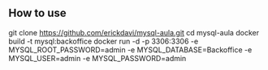 ## How to use

git clone https://github.com/erickdavi/mysql-aula.git
cd mysql-aula
docker build -t mysql:backoffice
docker run -d -p 3306:3306 -e MYSQL_ROOT_PASSWORD=admin -e MYSQL_DATABASE=Backoffice -e MYSQL_USER=admin -e MYSQL_PASSWORD=admin